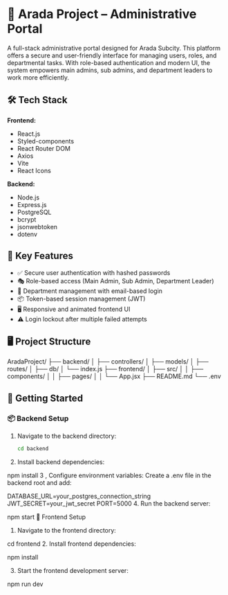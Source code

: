 # 🌆 Arada Project – Administrative Portal

A full-stack administrative portal designed for Arada Subcity. This platform offers a secure and user-friendly interface for managing users, roles, and departmental tasks. With role-based authentication and modern UI, the system empowers main admins, sub admins, and department leaders to work more efficiently.

## 🛠 Tech Stack

**Frontend:**  
- React.js  
- Styled-components  
- React Router DOM  
- Axios  
- Vite  
- React Icons

**Backend:**  
- Node.js  
- Express.js  
- PostgreSQL  
- bcrypt  
- jsonwebtoken  
- dotenv

## 🔐 Key Features

- ✅ Secure user authentication with hashed passwords
- 🎭 Role-based access (Main Admin, Sub Admin, Department Leader)
- 🧾 Department management with email-based login
- 📦 Token-based session management (JWT)
- 🖥 Responsive and animated frontend UI
- ⚠ Login lockout after multiple failed attempts

## 🖥️ Project Structure
AradaProject/
├── backend/
│ ├── controllers/
│ ├── models/
│ ├── routes/
│ ├── db/
│ └── index.js
├── frontend/
│ ├── src/
│ │ ├── components/
│ │ ├── pages/
│ │ └── App.jsx
├── README.md
└── .env

## 🚀 Getting Started

### 📦 Backend Setup

1. Navigate to the backend directory:
   ```bash
   cd backend
2. Install backend dependencies:

npm install
3 , Configure environment variables:
Create a .env file in the backend root and add:

DATABASE_URL=your_postgres_connection_string
JWT_SECRET=your_jwt_secret
PORT=5000
4. Run the backend server:

npm start
🎨 Frontend Setup

1. Navigate to the frontend directory:

cd frontend
2. Install frontend dependencies:

npm install

3. Start the frontend development server:

npm run dev

